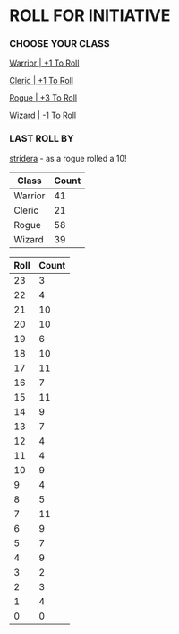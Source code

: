 # ROLL FOR INITIATIVE
### CHOOSE YOUR CLASS

[Warrior | +1 To Roll](https://github.com/benjaminsampica/benjaminsampica/issues/new?title=roll%7Cwarrior&body=Just+click+%27Submit+new+issue%27.)

[Cleric | +1 To Roll](https://github.com/benjaminsampica/benjaminsampica/issues/new?title=roll%7Ccleric&body=Just+click+%27Submit+new+issue%27.)

[Rogue | +3 To Roll](https://github.com/benjaminsampica/benjaminsampica/issues/new?title=roll%7Crogue&body=Just+click+%27Submit+new+issue%27.)

[Wizard | -1 To Roll](https://github.com/benjaminsampica/benjaminsampica/issues/new?title=roll%7Cwizard&body=Just+click+%27Submit+new+issue%27.)
### LAST ROLL BY
[stridera](https://www.github.com/stridera) - as a rogue rolled a 10!

|Class|Count|
|-|-|
|Warrior|41|
|Cleric|21|
|Rogue|58|
|Wizard|39|

|Roll|Count|
|-|-|
|23|3
|22|4
|21|10
|20|10
|19|6
|18|10
|17|11
|16|7
|15|11
|14|9
|13|7
|12|4
|11|4
|10|9
|9|4
|8|5
|7|11
|6|9
|5|7
|4|9
|3|2
|2|3
|1|4
|0|0
